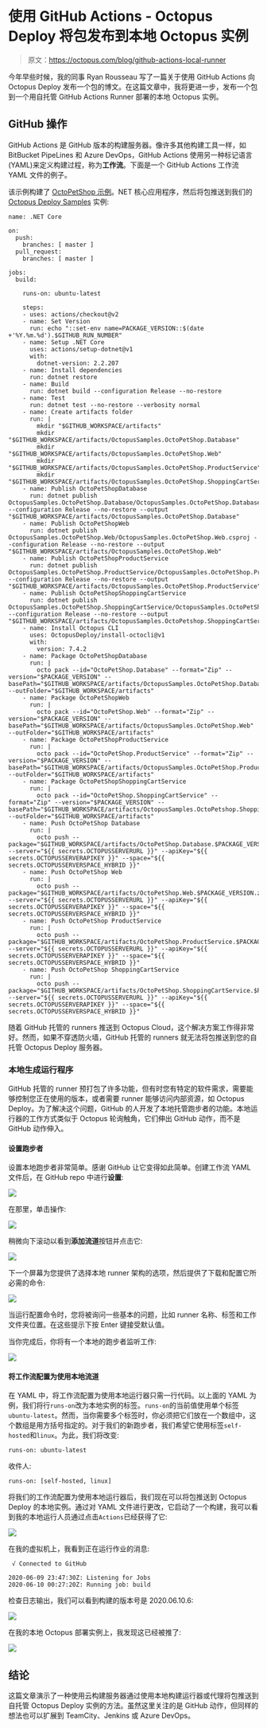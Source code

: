 # 使用 GitHub Actions - Octopus Deploy 将包发布到本地 Octopus 实例

> 原文：<https://octopus.com/blog/github-actions-local-runner>

今年早些时候，我的同事 Ryan Rousseau 写了一篇关于使用 GitHub Actions 向 Octopus Deploy 发布一个包的博文。在这篇文章中，我将更进一步，发布一个包到一个用自托管 GitHub Actions Runner 部署的本地 Octopus 实例。

## GitHub 操作

GitHub Actions 是 GitHub 版本的构建服务器。像许多其他构建工具一样，如 BitBucket PipeLines 和 Azure DevOps，GitHub Actions 使用另一种标记语言(YAML)来定义构建过程，称为**工作流**。下面是一个 GitHub Actions 工作流 YAML 文件的例子。

该示例构建了 [OctoPetShop 示例](https://github.com/OctopusSamples/OctoPetShop)。NET 核心应用程序，然后将包推送到我们的 [Octopus Deploy Samples](https://samples.octopus.app/) 实例:

```
name: .NET Core 

on:
  push:
    branches: [ master ] 
  pull_request:
    branches: [ master ]

jobs:
  build:

    runs-on: ubuntu-latest 

    steps:
    - uses: actions/checkout@v2
    - name: Set Version
      run: echo "::set-env name=PACKAGE_VERSION::$(date +'%Y.%m.%d').$GITHUB_RUN_NUMBER"
    - name: Setup .NET Core
      uses: actions/setup-dotnet@v1
      with:
        dotnet-version: 2.2.207
    - name: Install dependencies
      run: dotnet restore
    - name: Build
      run: dotnet build --configuration Release --no-restore
    - name: Test
      run: dotnet test --no-restore --verbosity normal
    - name: Create artifacts folder
      run: |
        mkdir "$GITHUB_WORKSPACE/artifacts"
        mkdir "$GITHUB_WORKSPACE/artifacts/OctopusSamples.OctoPetShop.Database"
        mkdir "$GITHUB_WORKSPACE/artifacts/OctopusSamples.OctoPetShop.Web"
        mkdir "$GITHUB_WORKSPACE/artifacts/OctopusSamples.OctoPetShop.ProductService"
        mkdir "$GITHUB_WORKSPACE/artifacts/OctopusSamples.OctoPetShop.ShoppingCartService"
    - name: Publish OctoPetShopDatabase
      run: dotnet publish OctopusSamples.OctoPetShop.Database/OctopusSamples.OctoPetShop.Database.csproj --configuration Release --no-restore --output "$GITHUB_WORKSPACE/artifacts/OctopusSamples.OctoPetShop.Database"
    - name: Publish OctoPetShopWeb
      run: dotnet publish OctopusSamples.OctoPetShop.Web/OctopusSamples.OctoPetShop.Web.csproj --configuration Release --no-restore --output "$GITHUB_WORKSPACE/artifacts/OctopusSamples.OctoPetShop.Web"
    - name: Publish OctoPetShopProductService
      run: dotnet publish OctopusSamples.OctoPetShop.ProductService/OctopusSamples.OctoPetShop.ProductService.csproj --configuration Release --no-restore --output "$GITHUB_WORKSPACE/artifacts/OctopusSamples.OctoPetShop.ProductService"
    - name: Publish OctoPetShopShoppingCartService
      run: dotnet publish OctopusSamples.OctoPetShop.ShoppingCartService/OctopusSamples.OctoPetShop.ShoppingCartService.csproj --configuration Release --no-restore --output "$GITHUB_WORKSPACE/artifacts/OctopusSamples.OctoPetshop.ShoppingCartService"
    - name: Install Octopus CLI
      uses: OctopusDeploy/install-octocli@v1
      with:
        version: 7.4.2
    - name: Package OctoPetShopDatabase
      run: |
        octo pack --id="OctoPetShop.Database" --format="Zip" --version="$PACKAGE_VERSION" --basePath="$GITHUB_WORKSPACE/artifacts/OctopusSamples.OctoPetShop.Database" --outFolder="$GITHUB_WORKSPACE/artifacts"
    - name: Package OctoPetShopWeb
      run: |
        octo pack --id="OctoPetShop.Web" --format="Zip" --version="$PACKAGE_VERSION" --basePath="$GITHUB_WORKSPACE/artifacts/OctopusSamples.OctoPetShop.Web" --outFolder="$GITHUB_WORKSPACE/artifacts"
    - name: Package OctoPetShopProductService
      run: |
        octo pack --id="OctoPetShop.ProductService" --format="Zip" --version="$PACKAGE_VERSION" --basePath="$GITHUB_WORKSPACE/artifacts/OctopusSamples.OctoPetShop.ProductService" --outFolder="$GITHUB_WORKSPACE/artifacts"
    - name: Package OctoPetShopShoppingCartService
      run: |
        octo pack --id="OctoPetShop.ShoppingCartService" --format="Zip" --version="$PACKAGE_VERSION" --basePath="$GITHUB_WORKSPACE/artifacts/OctopusSamples.OctoPetshop.ShoppingCartService" --outFolder="$GITHUB_WORKSPACE/artifacts"
    - name: Push OctoPetShop Database
      run: |
        octo push --package="$GITHUB_WORKSPACE/artifacts/OctoPetShop.Database.$PACKAGE_VERSION.zip" --server="${{ secrets.OCTOPUSSERVERURL }}" --apiKey="${{ secrets.OCTOPUSSERVERAPIKEY }}" --space="${{ secrets.OCTOPUSSERVERSPACE_HYBRID }}"
    - name: Push OctoPetShop Web
      run: |
        octo push --package="$GITHUB_WORKSPACE/artifacts/OctoPetShop.Web.$PACKAGE_VERSION.zip" --server="${{ secrets.OCTOPUSSERVERURL }}" --apiKey="${{ secrets.OCTOPUSSERVERAPIKEY }}" --space="${{ secrets.OCTOPUSSERVERSPACE_HYBRID }}"
    - name: Push OctoPetShop ProductService
      run: |
        octo push --package="$GITHUB_WORKSPACE/artifacts/OctoPetShop.ProductService.$PACKAGE_VERSION.zip" --server="${{ secrets.OCTOPUSSERVERURL }}" --apiKey="${{ secrets.OCTOPUSSERVERAPIKEY }}" --space="${{ secrets.OCTOPUSSERVERSPACE_HYBRID }}"
    - name: Push OctoPetShop ShoppingCartService
      run: |
        octo push --package="$GITHUB_WORKSPACE/artifacts/OctoPetShop.ShoppingCartService.$PACKAGE_VERSION.zip" --server="${{ secrets.OCTOPUSSERVERURL }}" --apiKey="${{ secrets.OCTOPUSSERVERAPIKEY }}" --space="${{ secrets.OCTOPUSSERVERSPACE_HYBRID }}" 
```

随着 GitHub 托管的 runners 推送到 Octopus Cloud，这个解决方案工作得非常好。然而，如果不穿透防火墙，GitHub 托管的 runners 就无法将包推送到您的自托管 Octopus Deploy 服务器。

### 本地生成运行程序

GitHub 托管的 runner 预打包了许多功能，但有时您有特定的软件需求，需要能够控制您正在使用的版本，或者需要 runner 能够访问内部资源，如 Octopus Deploy。为了解决这个问题，GitHub 的人开发了本地托管跑步者的功能。本地运行器的工作方式类似于 Octopus 轮询触角，它们伸出 GitHub 动作，而不是 GitHub 动作伸入。

#### 设置跑步者

设置本地跑步者非常简单。感谢 GitHub 让它变得如此简单。创建工作流 YAML 文件后，在 GitHub repo 中进行**设置**:

[![](img/ae1bc8be11490e23260b7230e11a496e.png)](#)

在那里，单击操作:

[![](img/380c7aed50fc1bf9e48cd6fec11f70ff.png)](#)

稍微向下滚动以看到**添加流道**按钮并点击它:

[![](img/15e9f13e8015e2874544e9698ca4fc92.png)](#)

下一个屏幕为您提供了选择本地 runner 架构的选项，然后提供了下载和配置它所必需的命令:

[![](img/efd2c8ad35b14c0fe4e14883fea7826d.png)](#)

当运行配置命令时，您将被询问一些基本的问题，比如 runner 名称、标签和工作文件夹位置。在这些提示下按 Enter 键接受默认值。

当你完成后，你将有一个本地的跑步者监听工作:

[![](img/453aceeeb4013a19138fb3f5d2cc1ba6.png)](#)

#### 将工作流配置为使用本地流道

在 YAML 中，将工作流配置为使用本地运行器只需一行代码。以上面的 YAML 为例，我们将行`runs-on`改为本地实例的标签。`runs-on`的当前值使用单个标签`ubuntu-latest`。然而，当你需要多个标签时，你必须把它们放在一个数组中，这个数组是用方括号指定的。对于我们的新跑步者，我们希望它使用标签`self-hosted`和`linux`。为此，我们将改变:

```
runs-on: ubuntu-latest 
```

收件人:

```
runs-on: [self-hosted, linux] 
```

将我们的工作流配置为使用本地运行器后，我们现在可以将包推送到 Octopus Deploy 的本地实例。通过对 YAML 文件进行更改，它启动了一个构建，我可以看到我的本地运行人员通过点击`Actions`已经获得了它:

[![](img/7765473a18b8ad013d6cec7124f6f66b.png)](#)

在我的虚拟机上，我看到正在运行作业的消息:

```
 √ Connected to GitHub

2020-06-09 23:47:30Z: Listening for Jobs
2020-06-10 00:27:20Z: Running job: build 
```

检查日志输出，我们可以看到构建的版本号是 2020.06.10.6:

[![](img/e9dc0713f669e6f3bd7cf0fb00a6f39c.png)](#)

在我的本地 Octopus 部署实例上，我发现这已经被推了:

[![](img/c6d846b9b8e803dfedd59166620075fd.png)](#)

## 结论

这篇文章演示了一种使用云构建服务器通过使用本地构建运行器或代理将包推送到自托管 Octopus Deploy 实例的方法。虽然这里关注的是 GitHub 动作，但同样的想法也可以扩展到 TeamCity、Jenkins 或 Azure DevOps。